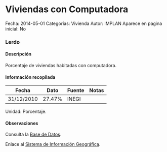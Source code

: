 Viviendas con Computadora
=====

Fecha: 2014-05-01
Categorías: Vivienda
Autor: IMPLAN
Aparece en pagina inicial: No

### Lerdo

#### Descripción

Porcentaje de viviendas habitadas con computadora.

<!-- break -->

#### Información recopilada

<table class="table table-hover table-bordered matriz">
  <thead>
    <tr><th>Fecha</th><th>Dato</th><th>Fuente</th><th>Notas</th></tr>
  </thead>
  <tbody>
    <tr><td class="centrado">31/12/2010</td><td class="derecha">27.47%</td><td>INEGI</td><td></td></tr>
  </tbody>
</table>

Unidad: Porcentaje.

#### Observaciones

Consulta la [Base de Datos](http://www.inegi.org.mx/biinegi/). 

Enlace al [Sistema de Información Geográfica](http://201.159.104.45:8080/apps/implan2.html).
